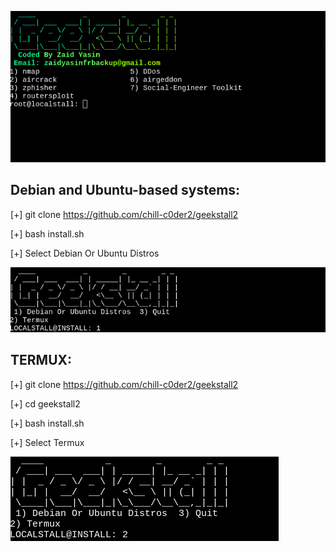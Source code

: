 ![Image](https://github.com/chill-c0der2/geekstall2/blob/main/Screenshot%202023-11-20%203.18.06%20PM.png?raw=true)


Debian and Ubuntu-based systems: 
-----------------
[+] git clone https://github.com/chill-c0der2/geekstall2

[+] bash install.sh

[+] Select Debian Or Ubuntu Distros

![Image](https://github.com/chill-c0der2/geekstall2/blob/main/Screenshot%202023-11-20%203.17.54%20PM.png?raw=true)

TERMUX:
-------------
[+] git clone https://github.com/chill-c0der2/geekstall2

[+] cd geekstall2

[+] bash install.sh

[+] Select Termux

![Image](https://github.com/chill-c0der2/geekstall2/blob/main/Screenshot%202023-11-20%203.16.13%20PM.png?raw=true)

